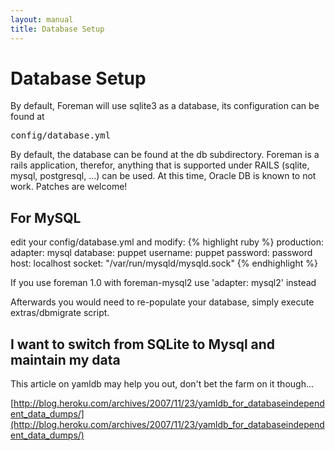 ```yaml
---
layout: manual
title: Database Setup
---
```


# Database Setup

By default, Foreman will use sqlite3 as a database, its configuration can be found at 
<pre>config/database.yml</pre>
By default, the  database can be found at the db subdirectory.
Foreman is a rails application, therefor, anything that is supported under RAILS (sqlite, mysql, postgresql, ...) can be used.
At this time, Oracle DB is known to not work. Patches are welcome!

## For MySQL

edit your config/database.yml and modify:
{% highlight ruby %}
production:
  adapter: mysql
  database: puppet
  username: puppet
  password: password
  host: localhost
  socket: "/var/run/mysqld/mysqld.sock"
{% endhighlight %}

If you use foreman 1.0 with foreman-mysql2 use 'adapter: mysql2' instead

Afterwards you would need to re-populate your database, simply execute extras/dbmigrate script.

##  I want to switch from SQLite to Mysql and maintain my data

This article on yamldb may help you out, don't bet the farm on it though...

[http://blog.heroku.com/archives/2007/11/23/yamldb_for_databaseindependent_data_dumps/](http://blog.heroku.com/archives/2007/11/23/yamldb_for_databaseindependent_data_dumps/)